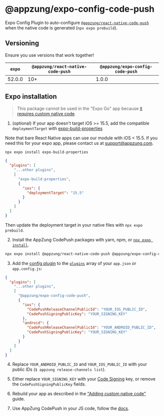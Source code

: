 # @appzung/expo-config-code-push

Expo Config Plugin to auto-configure [`@appzung/react-native-code-push`](https://github.com/appzung/react-native-code-push) when the native code is generated (`npx expo prebuild`).

## Versioning

Ensure you use versions that work together!

| `expo` | `@appzung/react-native-code-push` | `@appzung/expo-config-code-push` |
| ------ | --------------------------------- | -------------------------------- |
| 52.0.0 | 10+                               | 1.0.0                            |

## Expo installation

> This package cannot be used in the "Expo Go" app because [it requires custom native code](https://docs.expo.io/workflow/customizing/).

1. (optional) If your app doesn't target iOS >= 15.5, add the compatible `deploymentTarget` with [expo-build-properties](https://docs.expo.dev/versions/latest/sdk/build-properties/)

Note that bare React Native apps can use our module with iOS < 15.5. If you need this for your expo app, please contact us at [support@appzung.com](mailto:support@appzung.com).

```sh
npx expo install expo-build-properties
```

```json
{
  "plugins": [
    "...other plugins",
    [
      "expo-build-properties",
      {
        "ios": {
          "deploymentTarget": "15.5"
        }
      }
    ]
  ]
}
```

Then update the deployment target in your native files with `npx expo prebuild`.

2. Install the AppZung CodePush packages with yarn, npm, or [`npx expo install`](https://docs.expo.io/workflow/expo-cli/#expo-install).

```sh
npx expo install @appzung/react-native-code-push @appzung/expo-config-code-push
```

3. Add the [config plugin](https://docs.expo.io/guides/config-plugins/) to the [`plugins`](https://docs.expo.io/versions/latest/config/app/#plugins) array of your `app.json` or `app.config.js`:

```json
{
  "plugins": [
    "...other plugins",
    [
      "@appzung/expo-config-code-push",
      {
        "ios": {
          "CodePushReleaseChannelPublicId": "YOUR_IOS_PUBLIC_ID",
          "CodePushSigningPublicKey": "YOUR_SIGNING_KEY"
        },
        "android": {
          "CodePushReleaseChannelPublicId": "YOUR_ANDROID_PUBLIC_ID",
          "CodePushSigningPublicKey": "YOUR_SIGNING_KEY"
        }
      }
    ]
  ]
}
```

4. Replace `YOUR_ANDROID_PUBLIC_ID` and `YOUR_IOS_PUBLIC_ID` with your public IDs (`$ appzung release-channels list`).

5. Either replace `YOUR_SIGNING_KEY` with your [Code Signing](https://github.com/AppZung/react-native-code-push/blob/main/docs/code-signing.md) key, or remove the `CodePushSigningPublicKey` fields.

6. Rebuild your app as described in the ["Adding custom native code"](https://docs.expo.io/workflow/customizing/) guide.

7. Use AppZung CodePush in your JS code, follow the [docs](https://github.com/AppZung/react-native-code-push#usage).
